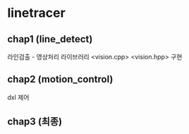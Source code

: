 # linetracer

## chap1 (line_detect)

라인검출 - 영상처리 라이브러리 <vision.cpp> <vision.hpp> 구현

## chap2 (motion_control)

dxl 제어

## chap3 (최종)
